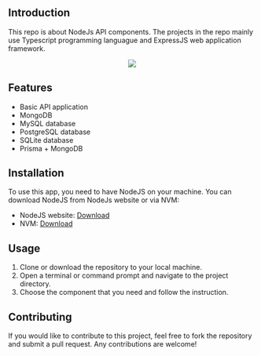 ## Introduction
This repo is about NodeJs API components. The projects in the repo mainly use Typescript programming languague and ExpressJS web application framework.

<p align="center">
  <a href="https://skillicons.dev">
    <img src="https://skillicons.dev/icons?i=nodejs,express,typescript&perline=10"/>
  </a>
</p>


## Features
- Basic API application
- MongoDB
- MySQL database
- PostgreSQL database
- SQLite database
- Prisma + MongoDB


## Installation
To use this app, you need to have NodeJS on your machine. You can download NodeJS from NodeJs website or via NVM:
- NodeJS website: [Download](https://nodejs.org/en/download/package-manager)
- NVM: [Download](https://github.com/nvm-sh/nvm)


## Usage
1.  Clone or download the repository to your local machine.
2.  Open a terminal or command prompt and navigate to the project directory.
3.  Choose the component that you need and follow the instruction.


## Contributing
If you would like to contribute to this project, feel free to fork the repository and submit a pull request. Any contributions are welcome!